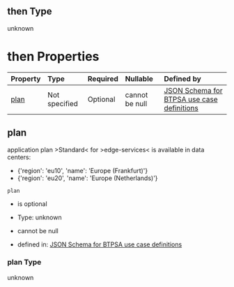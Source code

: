 ## then Type

unknown

# then Properties

| Property      | Type          | Required | Nullable       | Defined by                                                                                                                                                                                                                                      |
| :------------ | :------------ | :------- | :------------- | :---------------------------------------------------------------------------------------------------------------------------------------------------------------------------------------------------------------------------------------------- |
| [plan](#plan) | Not specified | Optional | cannot be null | [JSON Schema for BTPSA use case definitions](btpsa-usecase-properties-services-items-allof-2-then-allof-18-then-allof-1-then-properties-plan.md "undefined#/properties/services/items/allOf/2/then/allOf/18/then/allOf/1/then/properties/plan") |

## plan

application plan >Standard< for >edge-services< is available in data centers:

*   {'region': 'eu10', 'name': 'Europe (Frankfurt)'}
*   {'region': 'eu20', 'name': 'Europe (Netherlands)'}

`plan`

*   is optional

*   Type: unknown

*   cannot be null

*   defined in: [JSON Schema for BTPSA use case definitions](btpsa-usecase-properties-services-items-allof-2-then-allof-18-then-allof-1-then-properties-plan.md "undefined#/properties/services/items/allOf/2/then/allOf/18/then/allOf/1/then/properties/plan")

### plan Type

unknown
